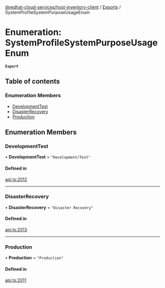 [@redhat-cloud-services/host-inventory-client](../README.md) / [Exports](../modules.md) / SystemProfileSystemPurposeUsageEnum

# Enumeration: SystemProfileSystemPurposeUsageEnum

**`Export`**

## Table of contents

### Enumeration Members

- [DevelopmentTest](SystemProfileSystemPurposeUsageEnum.md#developmenttest)
- [DisasterRecovery](SystemProfileSystemPurposeUsageEnum.md#disasterrecovery)
- [Production](SystemProfileSystemPurposeUsageEnum.md#production)

## Enumeration Members

### DevelopmentTest

• **DevelopmentTest** = ``"Development/Test"``

#### Defined in

[api.ts:2012](https://github.com/gkarat/javascript-clients/blob/master/packages/host-inventory/api.ts#L2012)

___

### DisasterRecovery

• **DisasterRecovery** = ``"Disaster Recovery"``

#### Defined in

[api.ts:2013](https://github.com/gkarat/javascript-clients/blob/master/packages/host-inventory/api.ts#L2013)

___

### Production

• **Production** = ``"Production"``

#### Defined in

[api.ts:2011](https://github.com/gkarat/javascript-clients/blob/master/packages/host-inventory/api.ts#L2011)
